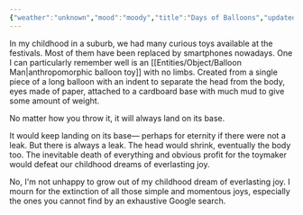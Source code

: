 ```yaml
---
{"weather":"unknown","mood":"moody","title":"Days of Balloons","updated":"2023-01-14T14:40:11+06:00","latitude":23.79162637,"longitude":90.40629343,"altitude":-44.1528,"dg-publish":true,"dg-note-icon":3,"tags":["life","childhood","mono-no-aware"],"created":"2021-12-22T16:09:00+06:00","dg-path":"Journal/Days of Balloons.md","permalink":"/journal/days-of-balloons/","dgPassFrontmatter":true,"noteIcon":3}
---
```


In my childhood in a suburb, we had many curious toys available at the festivals. Most of them have been replaced by smartphones nowadays. One I can particularly remember well is an [[Entities/Object/Balloon Man\|anthropomorphic balloon toy]] with no limbs. Created from a single piece of a long balloon with an indent to separate the head from the body, eyes made of paper, attached to a cardboard base with much mud to give some amount of weight.

No matter how you throw it, it will always land on its base.

It would keep landing on its base— perhaps for eternity if there were not a leak. But there is always a leak. The head would shrink, eventually the body too. The inevitable death of everything and obvious profit for the toymaker would defeat our childhood dreams of everlasting joy.

No, I'm not unhappy to grow out of my childhood dream of everlasting joy. I mourn for the extinction of all those simple and momentous joys, especially the ones you cannot find by an exhaustive Google search.